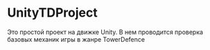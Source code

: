 # UnityTDProject
Это простой проект на движке Unity. В нем проводится проверка базовых механик игры в жанре TowerDefence
